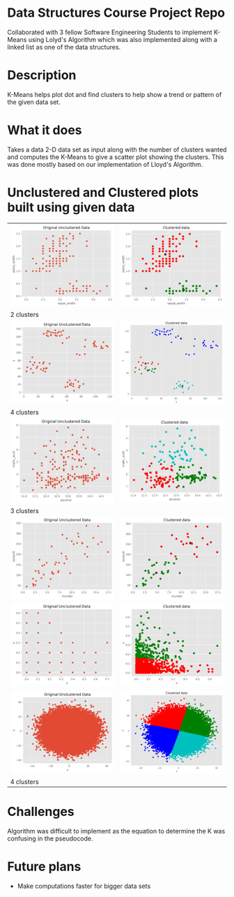 # Data Structures Course Project Repo

Collaborated with 3 fellow Software Engineering Students to implement K-Means using Lolyd's Algorithm which was also implemented along with a linked list as one of the data structures.   

<h1> Description </h1>
<p> K-Means helps plot dot and find clusters to help show a trend or pattern of the given data set.  </p>

<h1> What it does </h1>
<p> Takes a data 2-D data set as input along with the number of clusters wanted and computes the K-Means to give a scatter plot showing the clusters. This was done mostly based on our implementation of Lloyd's Algorithm. </p>

<p align="center">
<table> 
<h1> Unclustered and Clustered plots built using given data </h1>
<tr> 
<td> <img src="https://github.com/jrsai/K-Means/blob/master/images/kmeans0.png" /> </td>
<td> <img src="https://github.com/jrsai/K-Means/blob/master/images/kmeans1.png" /> </td> 
</tr> 
<tr> 
<td colspan=2> 2 clusters </td>
</tr>
<tr> 
<td> <img src="https://github.com/jrsai/K-Means/blob/master/images/kmeans2.png" /> </td> 
<td> <img src="https://github.com/jrsai/K-Means/blob/master/images/kmeans3.png" /> </td> 
</tr>
<tr> 
<td colspan=2> 4 clusters </td>
</tr>
<tr>
<td> <img src="https://github.com/jrsai/K-Means/blob/master/images/kmeans4.png" /> </td> 
<td> <img src="https://github.com/jrsai/K-Means/blob/master/images/kmeans5.png" /> </td> 
</tr>
<tr> 
<td colspan=2> 3 clusters </td>
</tr>
<tr>
<td> <img src="https://github.com/jrsai/K-Means/blob/master/images/kmeans6.png" /> </td> 
<td> <img src="https://github.com/jrsai/K-Means/blob/master/images/kmeans7.png" /> </td> 
</tr>
<tr>
<td> <img src="https://github.com/jrsai/K-Means/blob/master/images/kmeans8.png" /> </td> 
<td> <img src="https://github.com/jrsai/K-Means/blob/master/images/kmeans9.png" /> </td> 
</tr>
<tr>
<td> <img src="https://github.com/jrsai/K-Means/blob/master/images/kmeans10.png" /> </td> 
<td> <img src="https://github.com/jrsai/K-Means/blob/master/images/kmeans11.png" /> </td> 
</tr>
<tr> 
<td colspan=2> 4 clusters </td>
</tr>
</table> 
</p>
<h1> Challenges </h1>
<p> Algorithm was difficult to implement as the equation to determine the K was confusing in the pseudocode. </p>

<h1> Future plans </h1>
<p>
<ul> <li>Make computations faster for bigger data sets </li> 
</ul> 
</p>

